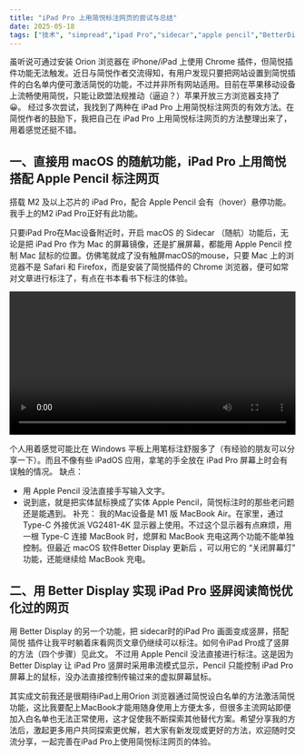 ```yaml
---
title: "iPad Pro 上用简悦标注网页的尝试与总结"
date: 2025-05-18
tags: ["技术", "simpread","ipad Pro","sidecar","apple pencil","BetterDisplay"]
---
```


虽听说可通过安装 Orion 浏览器在 iPhone/iPad 上使用 Chrome 插件，但简悦插件功能无法触发。近日与简悦作者交流得知，有用户发现只要把网站设置到简悦插件的白名单内便可激活简悦的功能，不过并非所有网站适用。目前在苹果移动设备上流畅使用简悦，只能让欧盟法规推动（逼迫？）苹果开放三方浏览器支持了😀。
经过多次尝试，我找到了两种在 iPad Pro 上用简悦标注网页的有效方法。在简悦作者的鼓励下，我把自己在 iPad Pro 上用简悦标注网页的方法整理出来了，用着感觉还挺不错。 

## 一、直接用 macOS 的随航功能，iPad Pro 上用简悦搭配 Apple Pencil 标注网页
搭载 M2 及以上芯片的 iPad Pro，配合 Apple Pencil 会有（hover）悬停功能。我手上的M2 iPad Pro正好有此功能。

只要iPad Pro在Mac设备附近时，开启 macOS 的 Sidecar （随航）功能后，无论是把 iPad Pro 作为 Mac 的屏幕镜像，还是扩展屏幕，都能用 Apple Pencil 控制 Mac 鼠标的位置。仿佛笔就成了没有触屏macOS的mouse，只要 Mac 上的浏览器不是 Safari 和 Firefox，而是安装了简悦插件的 Chrome 浏览器，便可如常对文章进行标注了，有点在书本看书下标注的体验。

<video controls width="100%">
  <source src="img_0415.mov" type="video/mov">
  <source src="img_0415.webm" type="video/webm">
  您的浏览器不支持视频播放。
</video>

个人用着感觉可能比在 Windows 平板上用笔标注舒服多了（有经验的朋友可以分享一下）。而且不像有些 iPadOS 应用，拿笔的手全放在 iPad Pro 屏幕上时会有误触的情况。
缺点：
* 用 Apple Pencil 没法直接手写输入文字。
* 说到底，就是把实体鼠标换成了实体 Apple Pencil，简悦标注时的那些老问题还是能遇到。
补充：
我的Mac设备是 M1 版 MacBook Air。在家里，通过Type-C 外接优派 VG2481-4K 显示器上使用。不过这个显示器有点麻烦，用一根 Type-C 连接 MacBook 时，熄屏和 MacBook 充电这两个功能不能单独控制。但最近 macOS 软件Better Display 更新后 ，可以用它的 “关闭屏幕灯” 功能，还能继续给 MacBook 充电。

## 二、用 Better Display 实现 iPad Pro 竖屏阅读简悦优化过的网页
用 Better Display 的另一个功能，把 sidecar时的iPad Pro 画面变成竖屏，搭配简悦 插件让我平时躺着床看网页文章仍继续可以标注。如何令iPad Pro成了竖屏的方法（四个步骤）见此文。
不过用 Apple Pencil 没法直接进行标注。这是因为 Better Display 让 iPad Pro 竖屏时采用串流模式显示，Pencil 只能控制 iPad Pro 屏幕上的鼠标，没办法直接控制传输过来的虚拟屏幕鼠标。

其实成文前我还是很期待iPad上用Orion 浏览器通过简悦设白名单的方法激活简悦功能，这比我要配上MacBook才能用随身使用上方便太多，但很多主流网站即便加入白名单也无法正常使用，这才促使我不断探索其他替代方案。希望分享我的方法后，激起更多用户共同探索更优解，若大家有新发现或更好的方法，欢迎随时交流分享，一起完善在iPad Pro上使用简悦标注网页的体验。 
